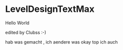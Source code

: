# LevelDesignTextMax

Hello World

edited by Clubss :-)

hab was gemacht , ich aendere was okay top ich auch 
